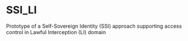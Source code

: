 # SSI_LI
Prototype of a Self-Sovereign Identity (SSI) approach supporting access control in Lawful Interception (LI) domain
